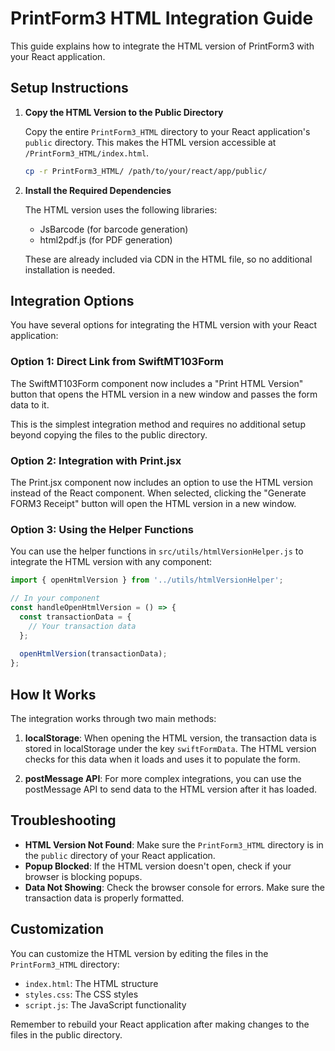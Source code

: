 # PrintForm3 HTML Integration Guide

This guide explains how to integrate the HTML version of PrintForm3 with your React application.

## Setup Instructions

1. **Copy the HTML Version to the Public Directory**

   Copy the entire `PrintForm3_HTML` directory to your React application's `public` directory. This makes the HTML version accessible at `/PrintForm3_HTML/index.html`.

   ```bash
   cp -r PrintForm3_HTML/ /path/to/your/react/app/public/
   ```

2. **Install the Required Dependencies**

   The HTML version uses the following libraries:
   - JsBarcode (for barcode generation)
   - html2pdf.js (for PDF generation)

   These are already included via CDN in the HTML file, so no additional installation is needed.

## Integration Options

You have several options for integrating the HTML version with your React application:

### Option 1: Direct Link from SwiftMT103Form

The SwiftMT103Form component now includes a "Print HTML Version" button that opens the HTML version in a new window and passes the form data to it.

This is the simplest integration method and requires no additional setup beyond copying the files to the public directory.

### Option 2: Integration with Print.jsx

The Print.jsx component now includes an option to use the HTML version instead of the React component. When selected, clicking the "Generate FORM3 Receipt" button will open the HTML version in a new window.

### Option 3: Using the Helper Functions

You can use the helper functions in `src/utils/htmlVersionHelper.js` to integrate the HTML version with any component:

```javascript
import { openHtmlVersion } from '../utils/htmlVersionHelper';

// In your component
const handleOpenHtmlVersion = () => {
  const transactionData = {
    // Your transaction data
  };
  
  openHtmlVersion(transactionData);
};
```

## How It Works

The integration works through two main methods:

1. **localStorage**: When opening the HTML version, the transaction data is stored in localStorage under the key `swiftFormData`. The HTML version checks for this data when it loads and uses it to populate the form.

2. **postMessage API**: For more complex integrations, you can use the postMessage API to send data to the HTML version after it has loaded.

## Troubleshooting

- **HTML Version Not Found**: Make sure the `PrintForm3_HTML` directory is in the `public` directory of your React application.
- **Popup Blocked**: If the HTML version doesn't open, check if your browser is blocking popups.
- **Data Not Showing**: Check the browser console for errors. Make sure the transaction data is properly formatted.

## Customization

You can customize the HTML version by editing the files in the `PrintForm3_HTML` directory:

- `index.html`: The HTML structure
- `styles.css`: The CSS styles
- `script.js`: The JavaScript functionality

Remember to rebuild your React application after making changes to the files in the public directory. 